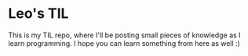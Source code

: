 # Leo's TIL

This is my TIL repo, where I'll be posting small pieces of knowledge as I learn programming. I hope you can learn something from here as well :)
